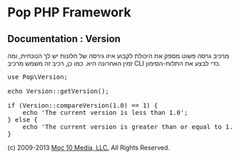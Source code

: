 Pop PHP Framework
=================

Documentation : Version
-----------------------

מרכיב גרסה פשוט מספק את היכולת לקבוע איזו גירסה של חלונות יש לך הנוכחית, ומה זמין האחרונה היא. כמו כן, רכיב זה משמש מרכיב CLI כדי לבצע את התלות-הסימון.

<pre>
use Pop\Version;

echo Version::getVersion();

if (Version::compareVersion(1.0) == 1) {
    echo 'The current version is less than 1.0';
} else {
    echo 'The current version is greater than or equal to 1.0';
}
</pre>

(c) 2009-2013 [Moc 10 Media, LLC.](http://www.moc10media.com) All Rights Reserved.
